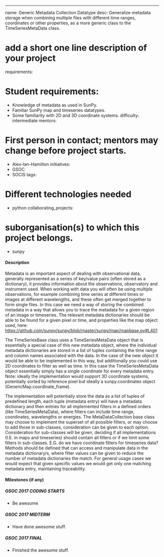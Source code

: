 ---
name: Generic Metadata Collection Datatype
desc: Generalize metadata storage when combining multiple files with different time ranges, coordinates or other properties, as a more generic class to the TimeSeriesMetaData class.
# add a short one line description of your project
requirements:
# Student requirements:
 - Knowledge of metadata as used in SunPy.
 - Familiar SunPy map and timeseries datatypes.
 - Some familiarity with 2D and 3D coordinate systems.
difficulty: intermediate
mentors:
# First person in contact; mentors may change before project starts.
 - Alex-Ian-Hamilton
initiatives:
 - GSOC
 - SOCIS
tags:
# Different technologies needed
 - python
collaborating_projects:
# suborganisation(s) to which this project belongs.
 - sunpy

#### Description

Metadata is an important aspect of dealing with observational data, generally represented as a series of key/value pairs (often stored as a dictionary), it provides information about the observations, observatory and instrument used.
When working with data you will often be using multiple observations, for example combining time series at different times or images at different wavelengths, and these often get merged together to form single files. In this case we need a way of storing the combined metadata in a way that allows you to trace the metadata for a given region of an image or timeseries.
The relevant metadata dictionaries should be able to be found for a given pixel or time, and properties like the map object used, here:
https://github.com/sunpy/sunpy/blob/master/sunpy/map/mapbase.py#L401

The TimeSeriesBase class uses a TimeSeriesMetaData object that is essentially a special case of this new metadata object, where the individual metadata dictionaries are stored in a list of tuples containing the time range and column names associated with the data.
In the case of the new object it would be able to be implemented in this way, but additionally you could use 2D coordinates to filter as well as time. In this case the TimeSeriesMetaData object essentially simply has a single coordinate for every metadata entry.
Note: ideally the implementation would support 3D coordinate systems, potentially sorted by reference pixel but ideally a sunpy.coordinates object (GenericMap.coordinate_frame).

The implementation will potentially store the data as a list of tuples of predefined length, each tuple (metadata entry) will have a metadata dictionary and then entries for all implemented filters in a defined orders (like TimeSeriesMetaData), where filters can include time range, coordinates, wavelengths or energies.
The MetaDataCollection base class may choose to implement the superset of all possible filters, or may choose to add those in sub-classes, consideration can be given to each option.
Consideration for sub-classes will be given, deciding if all implementations (I.E. in maps and timeseries) should contain all filters or if we limit some filters in sub-classes. E.G. do we have coordinate filters for timeseries data?
Methods should be defined that can access and manipulate data in the metadata dictionary/s, where filter values can be given to reduce the number of metadata dictionaries the match.
For general usage cases we would expect that given specific values we would get only one matching metadata entry, maintaining traceability.


#### Milestones (if any)

##### GSOC 2017 CODING STARTS

* Be awesome

##### GSOC 2017 MIDTERM

* Have done awesome stuff.

##### GSOC 2017 FINAL

* Finished the awesome stuff.
